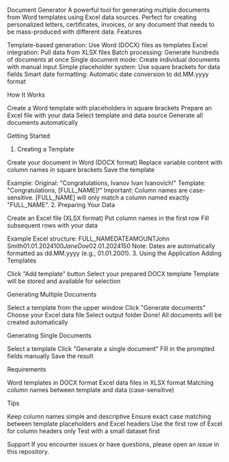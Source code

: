 Document Generator
A powerful tool for generating multiple documents from Word templates using Excel data sources. Perfect for creating personalized letters, certificates, invoices, or any document that needs to be mass-produced with different data.
Features

Template-based generation: Use Word (DOCX) files as templates
Excel integration: Pull data from XLSX files
Batch processing: Generate hundreds of documents at once
Single document mode: Create individual documents with manual input
Simple placeholder system: Use square brackets for data fields
Smart date formatting: Automatic date conversion to dd.MM.yyyy format

How It Works

Create a Word template with placeholders in square brackets
Prepare an Excel file with your data
Select template and data source
Generate all documents automatically

Getting Started
1. Creating a Template

Create your document in Word (DOCX format)
Replace variable content with column names in square brackets
Save the template

Example:
Original: "Congratulations, Ivanov Ivan Ivanovich!"
Template: "Congratulations, [FULL_NAME]!"
Important: Column names are case-sensitive. [FULL_NAME] will only match a column named exactly "FULL_NAME".
2. Preparing Your Data

Create an Excel file (XLSX format)
Put column names in the first row
Fill subsequent rows with your data

Example Excel structure:
FULL_NAMEDATEAMOUNTJohn Smith01.01.2024$100Jane Doe02.01.2024$150
Note: Dates are automatically formatted as dd.MM.yyyy (e.g., 01.01.2001).
3. Using the Application
Adding Templates

Click "Add template" button
Select your prepared DOCX template
Template will be stored and available for selection

Generating Multiple Documents

Select a template from the upper window
Click "Generate documents"
Choose your Excel data file
Select output folder
Done! All documents will be created automatically

Generating Single Documents

Select a template
Click "Generate a single document"
Fill in the prompted fields manually
Save the result

Requirements

Word templates in DOCX format
Excel data files in XLSX format
Matching column names between template and data (case-sensitive)

Tips

Keep column names simple and descriptive
Ensure exact case matching between template placeholders and Excel headers
Use the first row of Excel for column headers only
Test with a small dataset first

Support
If you encounter issues or have questions, please open an issue in this repository.
